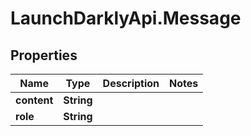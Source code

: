 # LaunchDarklyApi.Message

## Properties

Name | Type | Description | Notes
------------ | ------------- | ------------- | -------------
**content** | **String** |  | 
**role** | **String** |  | 


